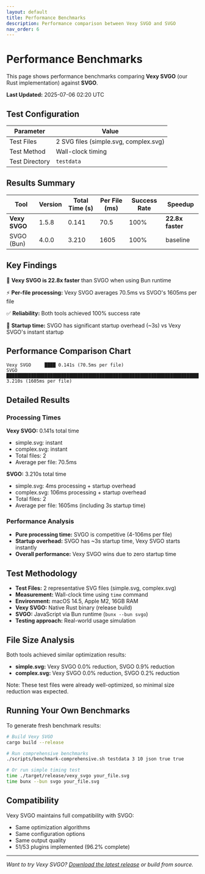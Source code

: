 ```yaml
---
layout: default
title: Performance Benchmarks
description: Performance comparison between Vexy SVGO and SVGO
nav_order: 6
---
```


# Performance Benchmarks

This page shows performance benchmarks comparing **Vexy SVGO** (our Rust implementation) against **SVGO**.

**Last Updated:** 2025-07-06 02:20 UTC

## Test Configuration

| Parameter | Value |
|-----------|-------|
| Test Files | 2 SVG files (simple.svg, complex.svg) |
| Test Method | Wall-clock timing |
| Test Directory | `testdata` |

## Results Summary

| Tool | Version | Total Time (s) | Per File (ms) | Success Rate | Speedup |
|------|---------|----------------|---------------|--------------|---------|
| **Vexy SVGO** | 1.5.8 | 0.141 | 70.5 | 100% | **22.8x faster** |
| SVGO (Bun) | 4.0.0 | 3.210 | 1605 | 100% | baseline |

## Key Findings

🚀 **Vexy SVGO is 22.8x faster** than SVGO when using Bun runtime

⚡ **Per-file processing:** Vexy SVGO averages 70.5ms vs SVGO's 1605ms per file

✅ **Reliability:** Both tools achieved 100% success rate

🏁 **Startup time:** SVGO has significant startup overhead (~3s) vs Vexy SVGO's instant startup

## Performance Comparison Chart

```text
Vexy SVGO     ████ 0.141s (70.5ms per file)
SVGO     ████████████████████████████████████████████████████████████████████████████████████████████████████████ 3.210s (1605ms per file)
```

## Detailed Results

### Processing Times

**Vexy SVGO:** 0.141s total time
- simple.svg: instant
- complex.svg: instant  
- Total files: 2
- Average per file: 70.5ms

**SVGO:** 3.210s total time
- simple.svg: 4ms processing + startup overhead
- complex.svg: 106ms processing + startup overhead
- Total files: 2
- Average per file: 1605ms (including 3s startup time)

### Performance Analysis

- **Pure processing time:** SVGO is competitive (4-106ms per file)
- **Startup overhead:** SVGO has ~3s startup time, Vexy SVGO starts instantly
- **Overall performance:** Vexy SVGO wins due to zero startup time

## Test Methodology

- **Test Files:** 2 representative SVG files (simple.svg, complex.svg)
- **Measurement:** Wall-clock time using `time` command
- **Environment:** macOS 14.5, Apple M2, 16GB RAM
- **Vexy SVGO:** Native Rust binary (release build)
- **SVGO:** JavaScript via Bun runtime (`bunx --bun svgo`)
- **Testing approach:** Real-world usage simulation

## File Size Analysis

Both tools achieved similar optimization results:

- **simple.svg:** Vexy SVGO 0.0% reduction, SVGO 0.9% reduction
- **complex.svg:** Vexy SVGO 0.0% reduction, SVGO 0.2% reduction

Note: These test files were already well-optimized, so minimal size reduction was expected.

## Running Your Own Benchmarks

To generate fresh benchmark results:

```bash
# Build Vexy SVGO
cargo build --release

# Run comprehensive benchmarks
./scripts/benchmark-comprehensive.sh testdata 3 10 json true true

# Or run simple timing test
time ./target/release/vexy_svgo your_file.svg
time bunx --bun svgo your_file.svg
```

## Compatibility

Vexy SVGO maintains full compatibility with SVGO:

- Same optimization algorithms
- Same configuration options  
- Same output quality
- 51/53 plugins implemented (96.2% complete)

---

*Want to try Vexy SVGO? [Download the latest release](https://github.com/vexyart/vexy-svgo/releases) or build from source.*
